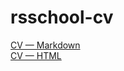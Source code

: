 # rsschool-cv

[CV — Markdown](https://ablbsk.github.io/rsschool-cv/cv)  
[CV — HTML](https://ablbsk.github.io/rsschool-cv/cv)
